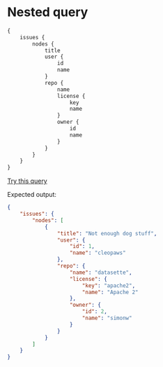 # Nested query

```graphql
{
    issues {
        nodes {
            title
            user {
                id
                name
            }
            repo {
                name
                license {
                    key
                    name
                }
                owner {
                    id
                    name
                }
            }
        }
    }
}
```
[Try this query](https://datasette-graphql-demo.datasette.io/graphql/fixtures?query=%0A%7B%0A%20%20%20%20issues%20%7B%0A%20%20%20%20%20%20%20%20nodes%20%7B%0A%20%20%20%20%20%20%20%20%20%20%20%20title%0A%20%20%20%20%20%20%20%20%20%20%20%20user%20%7B%0A%20%20%20%20%20%20%20%20%20%20%20%20%20%20%20%20id%0A%20%20%20%20%20%20%20%20%20%20%20%20%20%20%20%20name%0A%20%20%20%20%20%20%20%20%20%20%20%20%7D%0A%20%20%20%20%20%20%20%20%20%20%20%20repo%20%7B%0A%20%20%20%20%20%20%20%20%20%20%20%20%20%20%20%20name%0A%20%20%20%20%20%20%20%20%20%20%20%20%20%20%20%20license%20%7B%0A%20%20%20%20%20%20%20%20%20%20%20%20%20%20%20%20%20%20%20%20key%0A%20%20%20%20%20%20%20%20%20%20%20%20%20%20%20%20%20%20%20%20name%0A%20%20%20%20%20%20%20%20%20%20%20%20%20%20%20%20%7D%0A%20%20%20%20%20%20%20%20%20%20%20%20%20%20%20%20owner%20%7B%0A%20%20%20%20%20%20%20%20%20%20%20%20%20%20%20%20%20%20%20%20id%0A%20%20%20%20%20%20%20%20%20%20%20%20%20%20%20%20%20%20%20%20name%0A%20%20%20%20%20%20%20%20%20%20%20%20%20%20%20%20%7D%0A%20%20%20%20%20%20%20%20%20%20%20%20%7D%0A%20%20%20%20%20%20%20%20%7D%0A%20%20%20%20%7D%0A%7D%0A)

Expected output:

```json
{
    "issues": {
        "nodes": [
            {
                "title": "Not enough dog stuff",
                "user": {
                    "id": 1,
                    "name": "cleopaws"
                },
                "repo": {
                    "name": "datasette",
                    "license": {
                        "key": "apache2",
                        "name": "Apache 2"
                    },
                    "owner": {
                        "id": 2,
                        "name": "simonw"
                    }
                }
            }
        ]
    }
}
```
